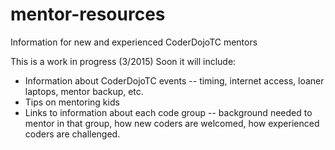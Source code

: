 # mentor-resources
Information for new and experienced CoderDojoTC mentors

This is a work in progress (3/2015)  Soon it will include:

- Information about CoderDojoTC events -- timing, internet access, loaner laptops, mentor backup, etc.
- Tips on mentoring kids
- Links to information about each code group -- background needed to mentor in that group, how new coders are welcomed, how experienced coders are challenged.
